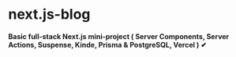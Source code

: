 # next.js-blog

#### Basic full-stack Next.js mini-project ( Server Components, Server Actions, Suspense, Kinde, Prisma & PostgreSQL, Vercel ) ✔
